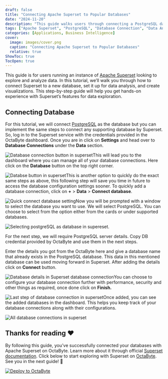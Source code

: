```yaml
---
draft: false
title: "Connecting Apache Superset to Popular Databases"
date: "2024-11-20"
description: "This guide walks users through connecting a PostgreSQL database to Apache Superset on OctaByte, setting it up for data analysis and creating visualizations. It includes step-by-step instructions on configuring database connections and using Superset’s features."
tags: ["Apache Superset", "PostgreSQL", "Database Connection", "Data Analysis", "Visualization", "OctaByte", "Business Intelligence"]
categories: [Applications, Business Intelligence]
cover:
  image: images/cover.png
  caption: "Connecting Apache Superset to Popular Databases"
  relative: true
ShowToc: true
TocOpen: true
---
```



This guide is for users running an instance of [Apache Superset](images/superset) looking to explore and analyze data. In this tutorial, we’ll walk you through how to connect Superset to a new database, set it up for data analysis, and create visualizations. This step\-by\-step guide will help you get hands\-on experience with Superset’s features for data exploration.

## Connecting Database

For this tutorial, we will connect [PostgreSQL](https://octabyte.io/open-source/postgresql?ref=blog.octabyte.io) as the database but you can implement the same steps to connect any supporting database by Superset. So, log in to the Superset service with the credentials provided in the OctaByte dashboard. Once you are in click on **Settings** and head over to **Database Connections** under the **Data** section.

![Database connection button in superset](images/Screenshot-2024-09-25-at-11.37.01-AM.jpg)This will lead you to the dashboard where you can manage all of your database connections. Here click on the **Database** button on the top right corner.

![Databse button in superset](images/Screenshot-2024-09-25-at-11.35.54-AM.jpg)This is another option to quickly do the exact same steps as above, this following step will save you time in future to access the database configuration settings sooner. To quickly add a database connection, click on **\+** \> **Data** \> **Connect database**. 

![Quick connect database setting](images/Screenshot-2024-09-25-at-11.38.36-AM.jpg)Now you will be prompted with a window to select the database you want to use. We will select PostgreSQL. You can choose to select from the option either from the cards or under supported databases.

![Selecting postgreSQL as database in supereset.](images/Screenshot-2024-09-25-at-11.41.08-AM.jpg)

For the next step, we will require PostgreSQL server details. Copy DB credential provided by OctaByte and use them in the next steps.

Enter the details you got from the OctaByte here and give a database name that already exists in the PostgreSQL database. This data in this mentioned database can be used moving forward in Superset. After adding the details click on **Connect** button.

![Database details in Superset database connection](images/Screenshot-2024-09-25-at-11.53.26-AM.jpg)You can choose to configure your database connection further with performance, security and other things as required, once done click on **Finish.**

![Last step of database connection in superset](images/Screenshot-2024-09-25-at-11.55.02-AM.jpg)Once added, you can see the added databases in the dashboard. This helps you keep track of your database connections along with their configurations.

![All database connections in superset](images/Screenshot-2024-09-25-at-11.56.03-AM.jpg)

## **Thanks for reading ❤️**

By following this guide, you’ve successfully connected your databases with Apache Superset on OctaByte. Learn more about it through official [Superset documentation](https://superset.apache.org/docs/intro/?ref=blog.octabyte.io). Click below to start exploring with Superset on [OctaByte](images/superset). See you in the next guide! 👋




[![Deploy to OctaByte](/images/octabyte-deploy.png)](images/superset)



